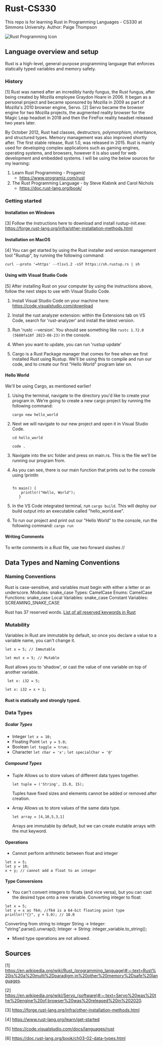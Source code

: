 # Rust-CS330
This repo is for learning Rust in Programming Languages - CS330 at Simmons University.
Author: Paige Thompson


![Rust Programming Icon](https://www.rust-lang.org/static/images/rust-social-wide.jpg)

## Language overview and setup
Rust is a high-level, general-purpose programming language that enforces statically typed variables and memory safety. 
### History
[1] Rust was named after an incredibly hardy fungus, the Rust fungus, after being created by Mozilla employee Graydon Hoare in 2006. It began as a personal project and became sponsored by Mozilla in 2009 as part of Mozilla's 2010 browser engine, Servo. [2] Servo became the browser engine for two Mozilla projects, the augmented reality browser for the Magic Leap headset in 2018 and then the FireFox reality headset released two years later.

By October 2012, Rust had classes, destructors, polymorphism, inheritance, and structured types. Memory management was also improved shortly after. The first stable release, Rust 1.0, was released in 2015. Rust is mainly used for developing complex applications such as gaming engines, operating systems, and browsers, however it is also used for web development and embedded systems.
I will be using the below sources for my learning:
 1. Learn Rust Programming - Progamiz
    - https://www.programiz.com/rust
 3. The Rust Programming Language - by Steve Klabnik and Carol Nichols
    - https://doc.rust-lang.org/book/

### Getting started

#### Installation on Windows
[3] Follow the instructions here to download and install rustup-init.exe: https://forge.rust-lang.org/infra/other-installation-methods.html

#### Installation on MacOS
[4] You can get started by using the Rust installer and version management tool "Rustup", by running the following command: 

```curl --proto '=https' --tlsv1.2 -sSf https://sh.rustup.rs | sh```

#### Using with Visual Studio Code
[5] After installing Rust on your computer by using the instructions above, follow the next steps to use with Visual Studio Code. 
1. Install Visual Studio Code on your machine here: https://code.visualstudio.com/download

2. Install the rust analyzer extension: within the Extensions tab on VS Code, search for 'rust-analyzer' and install the latest version.
3. Run 'rustc --version'. You should see something like `rustc 1.72.0 (5680fa18f 2023-08-23)` in the console.
4. When you want to update, you can run 'rustup update'
5. Cargo is a Rust Package manager that comes for free when we first installed Rust using Rustup. We'll be using this to compile and run our code, and to create our first "Hello World" program later on.

#### Hello World
We'll be using Cargo, as mentioned earlier!
1. Using the terminal, navigate to the directory you'd like to create your program in. We're going to create a new cargo project by running the following command:

   ```cargo new hello_world```
3. Next we will navigate to our new project and open it in Visual Studio Code.

   ```cd hello_world```
   
   ```code .```
5. Navigate into the src folder and press on main.rs. This is the file we'll be running our program from.
6. As you can see, there is our main function that prints out to the console using !println

   ```
   
   fn main() {
       println!("Hello, World");
      }
   ```
   
 9.  In the VS Code integrated terminal, run `cargo build`. This will deploy our build output into an executable called "hello_world.exe".
 10.  To run our project and print out our "Hello World" to the console, run the following command: ```cargo run```

#### Writing Comments
To write comments in a Rust file, use two forward slashes //




## Data Types and Naming Conventions

### Naming Conventions
Rust is case-sensitive, and variables must begin with either a letter or an underscore.
Modules: snake_case
Types: CamelCase
Enums: CamelCase
Functions: snake_case
Local Variables: snake_case
Constant Variables: SCREAMING_SNAKE_CASE

Rust has 37 reserved words. 
[List of all reserved keywords in Rust](https://web.mit.edu/rust-lang_v1.25/arch/amd64_ubuntu1404/share/doc/rust/html/book/second-edition/appendix-01-keywords.html)

### Mutability 
Variables in Rust are immutable by default, so once you declare a value to a variable name, you can't change it.

```let x = 5; // Immutable```

 ```let mut x = 5; // Mutable```
 
Rust allows you to 'shadow', or cast the value of one variable on top of another variable. 

``` let x: i32 = 5;```
  
```let x: i32 = x + 1;```

#### Rust is statically and strongly typed.
 
### Data Types
##### Scalar Types
- Integer
```let x = 10;```
- Floating Point
```let y = 5.0;```
- Boolean
```let toggle = true;```
- Character
```let char = 'x';```
```let specialChar = '@'```

##### Compound Types
- Tuple
  Allows us to store values of different data types together.
  
  ```let tuple = ('String', 15.0, 15);```
  
  Tuples have fixed sizes and elements cannot be added or removed after creation.
  
- Array
  Allows us to store values of the same data type.
  
  ```let array = [4,10,5,3,1]```

  Arrays are immutable by default, but we can create mutable arrays with the mut keyword.

#### Operations
- Cannot perform arithmetic between float and integer
  
```
let x = 5;
let y = 10;
x + y; // cannot add a float to an integer
```

#### Type Conversions
 - You can't convert integers to floats (and vice versa), but you can cast the desired type onto a new variable.
Converting integer to float:
```
let x = 5;
let y = x as f64; //f64 is a 64-bit floating point type
println!("{}", y + 5.0); // 10.0
```

Converting from string to integer
String -> Integer: "string".parse().unwrap(); 
Integer -> String: integer_variable.to_string();

- Mixed type operations are not allowed. 



## Sources
[1] https://en.wikipedia.org/wiki/Rust_(programming_language)#:~:text=Rust%20is%20a%20multi%2Dparadigm,in%20other%20memory%2Dsafe%20languages.

[2] https://en.wikipedia.org/wiki/Servo_(software)#:~:text=Servo%20was%20the%20engine%20of,browser%20was%20released%20in%202020.

[3] https://forge.rust-lang.org/infra/other-installation-methods.html

[4] https://www.rust-lang.org/learn/get-started

[5] https://code.visualstudio.com/docs/languages/rust

[6] https://doc.rust-lang.org/book/ch03-02-data-types.html

